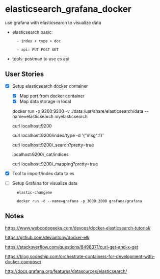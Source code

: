 # elasticsearch_grafana_docker
use grafana with elasticsearch to visualize data

* elasticsearch basic:	

		- index + type + doc

		- api: PUT POST GET
			
* tools: postman to use es api

## User Stories

* [x] Setup elasticsearch docker container
	* [x] Map port from docker container
	* [x] Map data storage in local
	
	docker run -p 9200:9200 -v ./data:/usr/share/elasticsearch/data --name=elasticsearch myelasticsearch
	
	curl localhost:9200
	
	curl localhost:9200/index/type -d '{"msg":1}'
	
	curl localhost:9200/_search?pretty=true

	localhost:9200/_cat/indices

	curl localhost:9200/_mapping?pretty=true

* [x] Tool to import/index data to es

* [ ] Setup Grafana for visualize data
	
		elastic-changeme
		
		docker run -d --name=grafana -p 3000:3000 grafana/grafana


## Notes
https://www.webcodegeeks.com/devops/docker-elasticsearch-tutorial/

https://github.com/deviantony/docker-elk

https://stackoverflow.com/questions/8498371/curl-get-and-x-get

https://blog.codeship.com/orchestrate-containers-for-development-with-docker-compose/

http://docs.grafana.org/features/datasources/elasticsearch/
